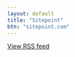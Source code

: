```yaml
---
layout: default
title: "Sitepoint"
btn: "sitepoint.com"
---
```


<script language="JavaScript" src="http://feed2js.org//feed2js.php?src=http%3A%2F%2Fwww.sitepoint.com%2Ffeed%2F&num=6&desc=150>1&date=y&utf=y"  charset="UTF-8" type="text/javascript"></script>

<noscript>
<a href="http://feed2js.org//feed2js.php?src=http%3A%2F%2Fwww.sitepoint.com%2Ffeed%2F&num=6&desc=150>1&date=y&utf=y&html=y">View RSS feed</a>
</noscript>